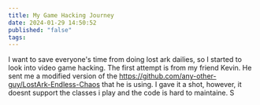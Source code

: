 ```yaml
---
title: My Game Hacking Journey
date: 2024-01-29 14:50:52
published: "false"
tags:
---
```


I want to save everyone's time from doing lost ark dailies, so I started to look into video game hacking.
The first attempt is from my friend Kevin. He sent me a modified version of the https://github.com/any-other-guy/LostArk-Endless-Chaos that he is using.
I gave it a shot, however, it doesnt support the classes i play and the code is hard to maintaine.
S
